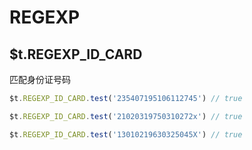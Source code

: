 # REGEXP

## $t.REGEXP_ID_CARD

匹配身份证号码

```javascript
$t.REGEXP_ID_CARD.test('235407195106112745') // true

$t.REGEXP_ID_CARD.test('21020319750310272x') // true

$t.REGEXP_ID_CARD.test('13010219630325045X') // true

```
